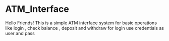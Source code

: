 # ATM_Interface
Hello Friends!
This is a simple ATM interface system for basic operations like login , check balance , deposit and withdraw
for login use credentials  as user and pass
